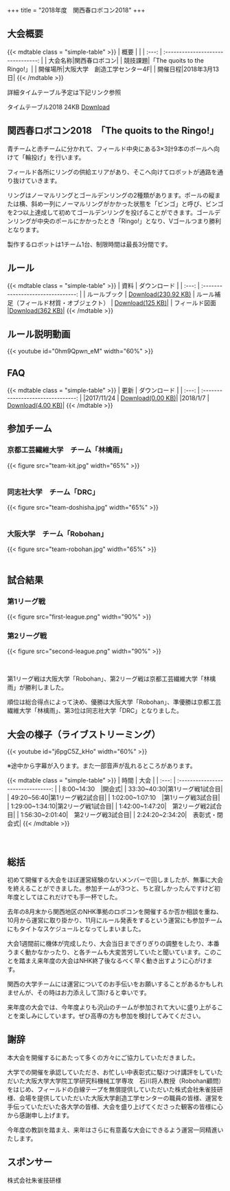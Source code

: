 +++
title = "2018年度　関西春ロボコン2018"
+++


## 大会概要
{{< mdtable class = "simple-table" >}}
| 概要 |  |
| :---: | :--------------------------------: |
| 大会名称|関西春ロボコン|
| 競技課題|「The quoits to the Ringo!」|
| 開催場所|大阪大学　創造工学センター4F|
| 開催日程|2018年3月13日|
{{< /mdtable >}}

詳細タイムテーブル予定は下記リンク参照

タイムテーブル2018 24KB
[Download](https://drive.google.com/file/d/1d2snCf2-Pe3c_ghdphV1ywBC7gGPJp7X/view?usp=sharing)


## 関西春ロボコン2018　「The quoits to the Ringo!」

青チームと赤チームに分かれて、フィールド中央にある3×3計9本のポールへ向けて「輪投げ」を行います。

フィールド各所にリングの供給エリアがあり、そこへ向けてロボットが通路を通り抜けていきます。

リングはノーマルリングとゴールデンリングの2種類があります。ポールの縦または横、斜め一列にノーマルリングがかかった状態を「ビンゴ」と呼び、ビンゴを2つ以上達成して初めてゴールデンリングを投げることができます。ゴールデンリングが中央のポールにかかったとき「Ringo!」となり、Vゴールつまり勝利となります。

製作するロボットは1チーム1台、制限時間は最長3分間です。


## ルール
{{< mdtable class = "simple-table" >}}
| 資料 | ダウンロード |
| :---: | :--------------------------------: |
| ルールブック | [Download(230.92 KB)](https://drive.google.com/open?id=0ByKgeNt04rIObDhfS3VQeGNGNVk)
| ルール補足（フィールド材質・オブジェクト） | [Download(125 KB)](https://drive.google.com/open?id=0ByKgeNt04rIOOXBmRk14LWR4U2s)|
| フィールド図面  |[Download(362 KB)](https://drive.google.com/open?id=0ByKgeNt04rIOZDVkRkR1SzJJTW8)|
{{< /mdtable >}}

## ルール説明動画

{{< youtube id="0hm9Qpwn_eM"  width="60%" >}}

## FAQ
{{< mdtable class = "simple-table" >}}
| 更新 | ダウンロード |
| :---: | :--------------------------------: |
|2017/11/24 | [Download(0.00 KB)](https://drive.google.com/open?id=1k4ASBXjNWO71TDa4z0WdVtsul5Tj_zFs)|
|2018/1/7  |  [Download(4.00 KB)](https://drive.google.com/open?id=1AgPT1Z7LnfLqTNgUBc_FD4i15BOboQIf)|
{{< /mdtable >}}

## 参加チーム

### 京都工芸繊維大学　チーム「林檎雨」

{{< figure src="team-kit.jpg" width="65%" >}}
<br>
<br>

### 同志社大学　チーム「DRC」

{{< figure src="team-doshisha.jpg" width="65%" >}}
<br>
<br>

### 大阪大学　チーム「Robohan」

{{< figure src="team-robohan.jpg" width="65%" >}}
<br>
<br>

## 試合結果

### 第1リーグ戦

 {{< figure src="first-league.png" width="90%" >}}

### 第2リーグ戦

 {{< figure src="second-league.png" width="90%" >}}

<br>

第1リーグ戦は大阪大学「Robohan」、第2リーグ戦は京都工芸繊維大学「林檎雨」が勝利しました。

順位は総合得点によって決め、優勝は大阪大学「Robohan」、準優勝は京都工芸繊維大学「林檎雨」、第3位は同志社大学「DRC」となりました。

## 大会の様子（ライブストリーミング）

{{< youtube id="j6pgC5Z_kHo"  width="60%" >}}


※途中から字幕が入ります。また一部音声が乱れるところがあります。

{{< mdtable class = "simple-table" >}}
| 時間  |         大会         |
| :---: | :--------------------------------: |
| 8:00~14:30　|開会式|
| 33:30~40:30|第1リーグ戦1試合目|
| 49:20~56:40|第1リーグ戦2試合目|
| 1:02:00~1:07:10　|第1リーグ戦3試合目|
| 1:29:00~1:34:10|第2リーグ戦1試合目|
| 1:42:00~1:47:20|　第2リーグ戦2試合目|
| 1:56:30~2:01:40|　第2リーグ戦3試合目|
| 2:24:20~2:34:20|　表彰式・閉会式|
{{< /mdtable >}}

　
## 総括

初めて開催する大会をほぼ運営経験のないメンバーで回しましたが、無事に大会を終えることができました。参加チームが3つと、ちと寂しかったんですけど初年度としてはこれだけでも手一杯でした。

去年の8月末から関西地区のNHK準拠のロボコンを開催するか否か相談を重ね、10月から運営に取り掛かり、11月にルール発表をするという運営にも参加チームにもタイトなスケジュールとなってしまいました。

大会1週間前に機体が完成したり、大会当日までぎりぎりの調整をしたり、本番うまく動かなかったり、と各チームも大変苦労していたと聞いています。このことを踏まえ来年度の大会はNHK終了後なるべく早く動き出すように心がけます。

関西の大学チームには運営についてのお手伝いをお願いすることがあるかもしれませんが、その時はお力添えして頂けると幸いです。

来年度の大会では、今年度よりも沢山のチームが参加されて大いに盛り上がることを楽しみにしています。ぜひ高専の方も参加を検討してみてください。


## 謝辞

本大会を開催するにあたって多くの方々にご協力していただきました。

大学での開催を承認していただき、お忙しい中表彰式に駆けつけ講評をしていただいた大阪大学大学院工学研究科機械工学専攻　石川将人教授（Robohan顧問）をはじめ、フィールドの白線テープを無償提供していただいた株式会社朱雀技研様、会場を提供していただいた大阪大学創造工学センターの職員の皆様、運営を手伝っていただいた各大学の皆様、大会を盛り上げてくださった観客の皆様に心から感謝申し上げます。

今年度の教訓を踏まえ、来年はさらに有意義な大会にできるよう運営一同精進いたします。

## スポンサー
株式会社朱雀技研様